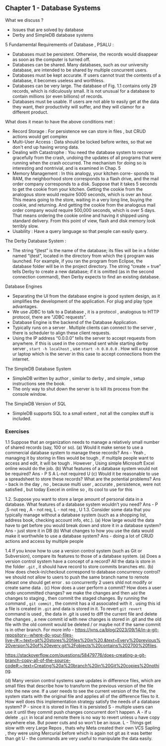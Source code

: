 ## Chapter 1 - Database Systems

What we discuss ?
- Issues that are solved by database
- Derby and SimpleDB database systems

5 Fundamemtal Requirememts of Database , PSALU :
- Databases must be persistent. Otherwise, the records would disappear as soon as the computer is turned off.
- Databases can be shared. Many databases, such as our university database, are intended to be shared by multiple concurrent users.
- Databases must be kept accurate. If users cannot trust the contents of a database, it becomes useless and worthless.
- Databases can be very large. The database of Fig. 1.1 contains only 29 records, which is ridiculously small. It is not unusual for a database to contain millions (or even billions) of records.
- Databases must be usable. If users are not able to easily get at the data they want, their productivity will suffer, and they will clamor for a different product.

What does it mean to have the above conditions met :
- Record Storage : For persistence we can store in files , but CRUD actions would get complex
- Multi-User Access : Data should be locked before writes, so that we don't end up having wrong data.
- Dealing with Catastrophe : You need the database system to recover gracefully from the crash, undoing the updates of all programs that were running when the crash occurred. The mechanism for doing so is interesting and nontrivial, and is examined in Chap. 5
- Memory Management : In this analogy, your kitchen corre- sponds to RAM, the neighborhood store corresponds to a flash drive, and the mail order company corresponds to a disk. Suppose that it takes 5 seconds to get the cookie from your kitchen. Getting the cookie from the analogous store would require 5000 seconds, which is over an hour. This means going to the store, waiting in a very long line, buying the cookie, and returning. And getting the cookie from the analogous mail order company would require 500,000 seconds, which is over 5 days. That means ordering the cookie online and having it shipped using standard delivery. From this point of view, flash and disk memory look terribly slow.
- Usability : Have a query language so that people can easily query.

The Derby Database System :
- The string “ijtest” is the name of the database; its files will be in a folder named “ijtest”, located in the directory from which the ij program was launched. For example, if you ran the program from Eclipse, the database folder will be in the project directory. The string “create = true” tells Derby to create a new database; if it is omitted (as in the second connection command), then Derby expects to find an existing database.

Database Engines
- Separating the UI from the database engine is good system design, as it simplifies the development of the application. For plug and play type advantages.
- We use JDBC to talk to a Database , it is a protocol , analogous to HTTP protocol, there are "JDBC requests".
- Database Engine is the backend of the Database Application. 
- Typically runs on a server . Multiple clients can connect to the server , there is scheduler to align these client requests.
- Using the IP address “0.0.0.0” tells the server to accept requests from anywhere. if this is used in the command sent while starting derby server , `start -h localhost` , use `start -h 0.0.0.0` . How will u expose ur laptop which is the server in this case to accept connections from the internet.
  
The SimpleDB Database System
- SimpleDB written by author , similar to derby , and simple , setup instructions see the book.
- The only way to shut down the server is to kill its process from the console window.
  
The SimpleDB Version of SQL
- SimpleDB supports SQL to a small extent , not all the complex stuff is included. 

### Exercises 

1.1 Suppose that an organization needs to manage a relatively small number of shared records (say, 100 or so).
(a) Would it make sense to use a commercial database system to manage these records?
     Ans - Yeah , managing it by storing in files would be tough , if multiple people want to access and edit, it will be tough . However , Using simple Microsoft Excel online would do the job. 
(b) What features of a database system would not be required?
     Ans - P S A L-not required U
(c) Would it be reasonable to use a spreadsheet to store these records? What are
the potential problems?
     Ans - back in the day , no , because multi user , accurate , persistence, were not satisfied , but today Execel in online so , its cool to use for this

1.2. Suppose you want to store a large amount of personal data in a database. What features of a database system wouldn’t you need?
     Ans - P ,S-not req ,  A - not req, L - not req , U
1.3. Consider some data that you typically manage without a database system (such as a shopping list, address book, checking account info, etc.).
    (a) How large would the data have to get before you would break down and store it in a database system?
    Ans - just store it in DB 
    (b) What changes to how you use the data would make it worthwhile to use a database system?
     Ans - doing a lot of CRUD actions and access by multiple people

1.4 If you know how to use a version control system (such as Git or Subversion), compare its features to those of a database system.
(a) Does a version control system have a concept of a record?
All the data is store in the folder `.git` , it should have record to store commits branches etc.
(b) How does check-in/checkout correspond to database concurrency control?
we should not allow to users to push the same branch name to remote atleast one should get error . so concurrently 2 users shld not modify or create same data . 
(c) How does a user perform a commit? How does a user undo uncommitted
changes?
we make the changes and then `add` the changes to staging , then commit the staged changes. By running the command , `git commit` , the commit has a id associated with it . using this id a file is created in `.git` and data is stored in it. 
To revert `git revert` command is used , the data in .git is used to diff the current file and delete the changes , a new commit id with new changes is stored in .git and the old file with the old commit would be deleted / or maybe not if the same commit is in other branch. 
For more info - https://jvns.ca/blog/2023/09/14/in-a-git-repository--where-do-your-files-live-/#:~:text=git%20stores%20files%20in%20.&text=Every%20previous%20version%20of%20every,git%2Fobjects%20contains%202700%20files. 

https://stackoverflow.com/questions/58479776/does-creating-a-git-branch-copy-all-of-the-source-code#:~:text=Creating%20a%20branch%20in%20Git%20copies%20nothing.

(d) Many version control systems save updates in difference files, which are
small files that describe how to transform the previous version of the file into the new one. If a user needs to see the current version of the file, the system starts with the original file and applies all of the difference files to it. How well does this implementation strategy satisfy the needs of a database system?
P - since it is stored in files it is persisted
S - multiple users can use it until they commit push changes concurrent don't happen. 
A - if u delete `.git` in local and remote there is no way to revert unless u have copy anywhere else. But power cuts and so won't be an issue.
L - Things get slow with very Large Repos , thats why Meta created their own VCS Sapling , they were using Mercurial before which is again not git as it was better than git
U - the commands are very useful to manipulate the data easily. 
